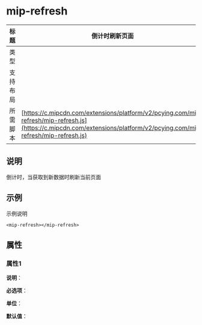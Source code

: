 # mip-refresh

标题|倒计时刷新页面
----|----
类型|
支持布局|
所需脚本| [https://c.mipcdn.com/extensions/platform/v2/pcying.com/mip-refresh/mip-refresh.js](https://c.mipcdn.com/extensions/platform/v2/pcying.com/mip-refresh/mip-refresh.js)

## 说明

倒计时，当获取到新数据时刷新当前页面

## 示例

示例说明

```
<mip-refresh></mip-refresh>
```

## 属性

### 属性1

**说明**：

**必选项**：

**单位**：

**默认值**：
